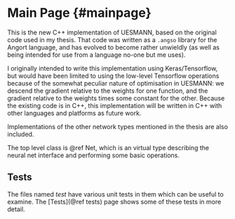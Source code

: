Main Page   {#mainpage}
=========

This is the new C++ implementation of UESMANN, based on the original
code used in my thesis. That code was written as a ```.angso```
library for the Angort language, and has evolved to become
rather unwieldly (as well as being intended for use from a language
no-one but me uses).

I originally intended to write this implementation using Keras/Tensorflow,
but would have been limited to using the low-level Tensorflow operations
because of the somewhat peculiar nature of optimisation in UESMANN:
we descend the gradient relative to the weights for one function,
and the gradient relative to the weights times some constant for the other.
Because the existing code is in C++, this implementation will be written
in C++ with other languages and platforms as future work.

Implementations of the other network types mentioned in the thesis
are also included.

The top level class is @ref Net, which is an virtual type describing the neural net interface
and performing some basic operations. 

## Tests

The files named *test* have various unit tests in them which can be useful to 
examine. The [Tests](@ref tests) page shows some of these tests in more detail.


